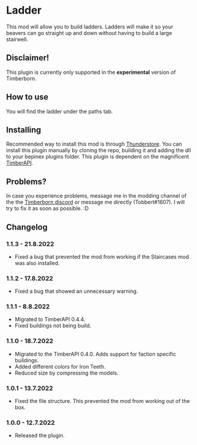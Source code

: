 # Ladder

This mod will allow you to build ladders. Ladders will make it so your beavers can go straight up and down without having to build a large stairwell.

## Disclaimer!

This plugin is currently only supported in the **experimental** version of Timberborn.

## How to use

You will find the ladder under the paths tab. 

## Installing

Recommended way to install this mod is through [Thunderstore](https://timberborn.thunderstore.io/). You can install this plugin manually by cloning the repo, building it
and adding the dll to your bepinex plugins folder. This plugin is dependent on the magnificent [TimberAPI](https://github.com/Timberborn-Modding-Central/TimberAPI).

## Problems?

In case you experience problems, message me in the modding channel of the the [Timberborn discord](https://discord.gg/mfbBF4cWpX) or message me directly (Tobbert#1607). I will try to fix it as soon as possible. :D

## Changelog

### 1.1.3 - 21.8.2022

- Fixed a bug that prevented the mod from working if the Staircases mod was also installed.

### 1.1.2 - 17.8.2022

- Fixed a bug that showed an unnecessary warning.

### 1.1.1 - 8.8.2022

- Migrated to TimberAPI 0.4.4.
- Fixed buildings not being build.

### 1.1.0 - 18.7.2022

- Migrated to the TimberAPI 0.4.0. Adds support for faction specific buildings. 
- Added different colors for Iron Teeth.
- Reduced size by compressing the models. 

### 1.0.1 - 13.7.2022

- Fixed the file structure. This prevented the mod from working out of the box. 

### 1.0.0 - 12.7.2022

- Released the plugin.
